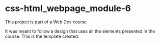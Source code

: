 # css-html_webpage_module-6
 This project is part of a Web Dev course

 It was meant to follow a design that uses all the elements presented in the course.
 This is the template created:
 
 
